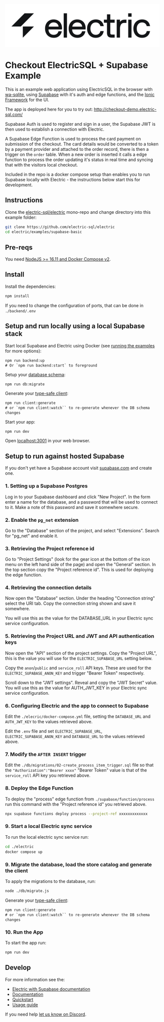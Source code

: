<a href="https://electric-sql.com">
  <picture>
    <source media="(prefers-color-scheme: dark)"
        srcset="https://raw.githubusercontent.com/electric-sql/meta/main/identity/ElectricSQL-logo-light-trans.svg"
    />
    <source media="(prefers-color-scheme: light)"
        srcset="https://raw.githubusercontent.com/electric-sql/meta/main/identity/ElectricSQL-logo-black.svg"
    />
    <img alt="ElectricSQL logo"
        src="https://raw.githubusercontent.com/electric-sql/meta/main/identity/ElectricSQL-logo-black.svg"
    />
  </picture>
</a>

# Checkout ElectricSQL + Supabase Example

This is an example web application using ElectricSQL in the browser with [wa-sqlite](https://github.com/rhashimoto/wa-sqlite), using [Supabase](http://supabase.com) with it's auth and edge functions, and the [Ionic Framework](http://ionicframework.com) for the UI.

The app is deployed here for you to try out: http://checkout-demo.electric-sql.com/

Supabase Auth is used to register and sign in a user, the Supabase JWT is then used to establish a connection with Electric.

A Supabase Edge Function is used to process the card payment on submission of the checkout. The card details would be converted to a token by a payment provider and attached to the order record, there is then a trigger on the `order` table. When a new order is inserted it calls a edge function to process the order updating it's status in real time and syncing that with the visitors local checkout.

Included in the repo is a docker compose setup than enables you to run Supabase locally with Electric - the instructions below start this for development.

## Instructions

Clone the [electric-sql/electric](https://github.com/electric-sql/electric) mono-repo and change directory into this example folder:

```sh
git clone https://github.com/electric-sql/electric
cd electric/examples/supabase-basic
```

## Pre-reqs

You need [NodeJS >= 16.11 and Docker Compose v2](https://electric-sql.com/docs/usage/installation/prereqs).

## Install

Install the dependencies:

```sh
npm install
```

If you need to change the configuration of ports, that can be done in `./backend/.env`

## Setup and run locally using a local Supabase stack

Start local Supabase and Electric using Docker (see [running the examples](https://electric-sql.com/docs/examples/notes/running) for more options):

```shell
npm run backend:up
# Or `npm run backend:start` to foreground
```

Setup your [database schema](https://electric-sql.com/docs/usage/data-modelling):

```shell
npm run db:migrate
```

Generate your [type-safe client](https://electric-sql.com/docs/usage/data-access/client):

```shell
npm run client:generate
# or `npm run client:watch`` to re-generate whenever the DB schema changes
```

Start your app:

```sh
npm run dev
```

Open [localhost:3001](http://localhost:5173) in your web browser.

## Setup to run against hosted Supabase

If you don't yet have a Supabase account visit [supabase.com](supabase.com) and create one.

### 1. Setting up a Supabase Postgres

Log in to your Supabase dashboard and click "New Project". In the form enter a name for the database, and a password that will be used to connect to it. Make a note of this password and save it somewhere secure.

### 2. Enable the `pg_net` extension

Go to the "Database" section of the project, and select "Extensions". Search for "pg_net" and enable it.

### 3. Retrieving the Project reference id

Go to "Project Settings" (look for the gear icon at the bottom of the icon menu on the left hand side of the page) and open the "General" section. In the top section copy the "Project reference id". This is used for deploying the edge function.

### 4. Retrieving the connection details

Now open the "Database" section. Under the heading "Connection string" select the URI tab. Copy the connection string shown and save it somewhere.

You will use this as the value for the DATABASE_URL in your Electric sync service configuration.

### 5. Retrieving the Project URL and JWT and API authentication keys

Now open the "API" section of the project settings. Copy the "Project URL", this is the value you will use for the `ELECTRIC_SUPABASE_URL` setting below.

Copy the `anon`/`public` and `service_roll` API keys. These are used for the `ELECTRIC_SUPABASE_ANON_KEY` and trigger "Bearer Token" respectively.

Scroll down to the "JWT settings". Reveal and copy the "JWT Secret" value. You will use this as the value for AUTH_JWT_KEY in your Electric sync service configuration.

### 6. Configuring Electric and the app to connect to Supabase

Edit the `./elecric/docker-compose.yml` file, setting the `DATABASE_URL` and `AUTH_JWT_KEY` to the values retrieved above.

Edit the `.env` file and set `ELECTRIC_SUPABASE_URL`,  `ELECTRIC_SUPABASE_ANON_KEY` and `DATABASE_URL` to the values retrieved above. 

### 7. Modify the `AFTER INSERT` trigger

Edit the `./db/migrations/02-create_process_item_trigger.sql` file so that the `"Authorization":"Bearer xxxx"` "Bearer Token" value is that of the `service_roll` API key you retrieved above.

### 8. Deploy the Edge Function

To deploy the "process" edge function from `./supabase/function/process` run this command with the "Project reference id" you retrieved above.

```sh
npx supabase functions deploy process --project-ref xxxxxxxxxxxxx
```

### 9. Start a local Electric sync service

To run the local electric sync service run:

```sh
cd ./electric
docker compose up
```

### 9. Migrate the database, load the store catalog and generate the client

To apply the migrations to the database, run:

```sh
node ./db/migrate.js
```

Generate your [type-safe client](https://electric-sql.com/docs/usage/data-access/client):

```shell
npm run client:generate
# or `npm run client:watch`` to re-generate whenever the DB schema changes
```

### 10. Run the App

To start the app run:

```sh
npm run dev
```

## Develop

For more information see the:

- [Electric with Supabase documentation](https://electric-sql.com/docs/integrations/deployment/supabase)
- [Documentation](https://electric-sql.com/docs)
- [Quickstart](https://electric-sql.com/docs/quickstart)
- [Usage guide](https://electric-sql.com/docs/usage)

If you need help [let us know on Discord](https://discord.electric-sql.com).
